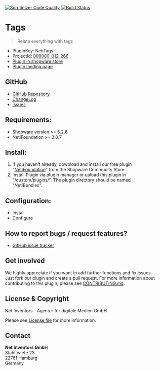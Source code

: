[![Scrutinizer Code Quality](https://scrutinizer-ci.com/g/NetInventors/sw.ext.neti_bundles/badges/quality-score.png?b=master&s=a02f91ff34fb078a181065ae39fece08b6e924bf)](https://scrutinizer-ci.com/g/NetInventors/sw.ext.neti_bundles/?branch=master)
[![Build Status](https://scrutinizer-ci.com/g/NetInventors/sw.ext.neti_bundles/badges/build.png?b=master&s=79a95045ac84c0deb182c9e8ba2b298396012003)](https://scrutinizer-ci.com/g/NetInventors/sw.ext.neti_bundles/build-status/master)

# Tags
> Relate everything with tags

* PluginKey: NetiTags
* ProjectId: [000000-012-266](https://redmine.netinventors.de/projects/000000-012-266)
* [Plugin in shopware store](http://store.shopware.com/detail/index/sArticle/162715)
* [Plugin landing page](http://www.shopinventors.de/shopware-plugins/tags/)

## GitHub
* [GitHub Repository](https://github.com/NetInventors/sw.ext.neti_tags/) 
* [ChangeLog](https://github.com/NetInventors/sw.ext.neti_tags/commits)
* [Issues](https://github.com/NetInventors/sw.ext.neti_tags/issues)

## Requirements:
* Shopware version >= 5.2.6
* NetiFoundation >= 2.0.7

## Install:
1. If you haven't already, download and install our free plugin "[NetiFoundation](http://store.shopware.com/detail/index/sArticle/162025)" from the Shopware Community Store
2. Install Plugin via plugin manager or upload this plugin in "/custom/plugins/". The plugin directory should be named "NetiBundles". 

## Configuration:
* Install
* Configure

## How to report bugs / request features?
* [GitHub issue tracker](https://github.com/NetInventors/sw.ext.neti_tags/issues)

## Get involved 
We highly appreciate if you want to add further functions and fix issues. Just fork our plugin and create a pull request.
For more information about contributing to this plugin, please see [CONTRIBUTING.md](CONTRIBUTING.md).

## License & Copyright
Net Inventors - Agentur für digitale Medien GmbH

Please see [License file](LICENSE) for more information.

## Contact
**Net Inventors GmbH**  
Stahltwiete 23  
22761 Hamburg  
Germany  
